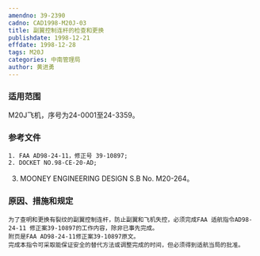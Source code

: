 ```yaml
---
amendno: 39-2390
cadno: CAD1998-M20J-03
title: 副翼控制连杆的检查和更换
publishdate: 1998-12-21
effdate: 1998-12-28
tags: M20J
categories: 中南管理局
author: 黄进勇
---
```


### 适用范围 
M20J飞机，序号为24-0001至24-3359。

### 参考文件
    1. FAA AD98-24-11，修正号 39-10897; 
    2. DOCKET NO.98-CE-20-AD; 
3. MOONEY ENGINEERING DESIGN S.B No. M20-264。


### 原因、措施和规定 
    为了查明和更换有裂纹的副翼控制连杆，防止副翼和飞机失控，必须完成FAA 适航指令AD98-24-11 修正案39-10897的工作内容，除非已事先完成。 
    附页是FAA AD98-24-11修正案39-10897原文。        
    完成本指令可采取能保证安全的替代方法或调整完成的时间，但必须得到适航当局的批准。
